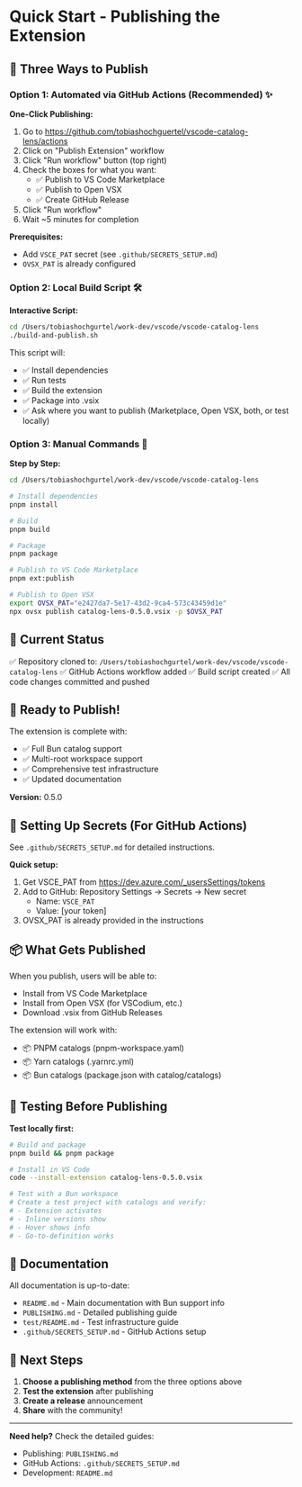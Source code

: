 # Quick Start - Publishing the Extension

## 🎯 Three Ways to Publish

### Option 1: Automated via GitHub Actions (Recommended) ✨

**One-Click Publishing:**

1. Go to https://github.com/tobiashochguertel/vscode-catalog-lens/actions
2. Click on "Publish Extension" workflow
3. Click "Run workflow" button (top right)
4. Check the boxes for what you want:
   - ✅ Publish to VS Code Marketplace
   - ✅ Publish to Open VSX
   - ✅ Create GitHub Release
5. Click "Run workflow"
6. Wait ~5 minutes for completion

**Prerequisites:**
- Add `VSCE_PAT` secret (see `.github/SECRETS_SETUP.md`)
- `OVSX_PAT` is already configured

### Option 2: Local Build Script 🛠️

**Interactive Script:**

```bash
cd /Users/tobiashochgurtel/work-dev/vscode/vscode-catalog-lens
./build-and-publish.sh
```

This script will:
- ✅ Install dependencies
- ✅ Run tests
- ✅ Build the extension
- ✅ Package into .vsix
- ✅ Ask where you want to publish (Marketplace, Open VSX, both, or test locally)

### Option 3: Manual Commands 🔧

**Step by Step:**

```bash
cd /Users/tobiashochgurtel/work-dev/vscode/vscode-catalog-lens

# Install dependencies
pnpm install

# Build
pnpm build

# Package
pnpm package

# Publish to VS Code Marketplace
pnpm ext:publish

# Publish to Open VSX
export OVSX_PAT="e2427da7-5e17-43d2-9ca4-573c43459d1e"
npx ovsx publish catalog-lens-0.5.0.vsix -p $OVSX_PAT
```

## 📝 Current Status

✅ Repository cloned to: `/Users/tobiashochgurtel/work-dev/vscode/vscode-catalog-lens`
✅ GitHub Actions workflow added
✅ Build script created
✅ All code changes committed and pushed

## 🚀 Ready to Publish!

The extension is complete with:
- ✅ Full Bun catalog support
- ✅ Multi-root workspace support
- ✅ Comprehensive test infrastructure
- ✅ Updated documentation

**Version:** 0.5.0

## 🔑 Setting Up Secrets (For GitHub Actions)

See `.github/SECRETS_SETUP.md` for detailed instructions.

**Quick setup:**

1. Get VSCE_PAT from https://dev.azure.com/_usersSettings/tokens
2. Add to GitHub: Repository Settings → Secrets → New secret
   - Name: `VSCE_PAT`
   - Value: [your token]
3. OVSX_PAT is already provided in the instructions

## 📦 What Gets Published

When you publish, users will be able to:
- Install from VS Code Marketplace
- Install from Open VSX (for VSCodium, etc.)
- Download .vsix from GitHub Releases

The extension will work with:
- 📦 PNPM catalogs (pnpm-workspace.yaml)
- 📦 Yarn catalogs (.yarnrc.yml)
- 📦 Bun catalogs (package.json with catalog/catalogs)

## 🧪 Testing Before Publishing

**Test locally first:**

```bash
# Build and package
pnpm build && pnpm package

# Install in VS Code
code --install-extension catalog-lens-0.5.0.vsix

# Test with a Bun workspace
# Create a test project with catalogs and verify:
# - Extension activates
# - Inline versions show
# - Hover shows info
# - Go-to-definition works
```

## 📖 Documentation

All documentation is up-to-date:
- `README.md` - Main documentation with Bun support info
- `PUBLISHING.md` - Detailed publishing guide
- `test/README.md` - Test infrastructure guide
- `.github/SECRETS_SETUP.md` - GitHub Actions setup

## 🎉 Next Steps

1. **Choose a publishing method** from the three options above
2. **Test the extension** after publishing
3. **Create a release** announcement
4. **Share** with the community!

---

**Need help?** Check the detailed guides:
- Publishing: `PUBLISHING.md`
- GitHub Actions: `.github/SECRETS_SETUP.md`
- Development: `README.md`
